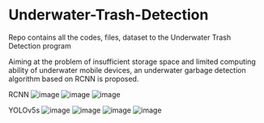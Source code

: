 # Underwater-Trash-Detection
Repo contains all the codes, files, dataset to the Underwater Trash Detection program

Aiming at the problem of insufficient storage space and limited computing ability of underwater mobile devices, an underwater garbage detection algorithm based on RCNN is proposed.

RCNN
![image](https://user-images.githubusercontent.com/95328038/204123217-76942cfd-6586-4de5-8060-e313a055db84.png)
![image](https://user-images.githubusercontent.com/95328038/204123052-6e0a0106-82e5-4804-8600-7549e67226b9.png)
![image](https://user-images.githubusercontent.com/95328038/204123064-2b195c5c-dd84-4aa9-9ce1-10fc1032397e.png)

YOLOv5s
![image](https://user-images.githubusercontent.com/95328038/208173093-a21eadba-5932-4e52-a0ca-062a3b704f28.png)
![image](https://user-images.githubusercontent.com/95328038/208173120-b0b82a10-3c34-4f2e-bba3-f815c5a2ac67.png)
![image](https://user-images.githubusercontent.com/95328038/208173150-08a04c72-4c7c-420d-bae2-fe404c4af683.png)
![image](https://user-images.githubusercontent.com/95328038/208173203-d620b2b7-1953-4e6f-aaa2-96d0adc95bdf.png)



